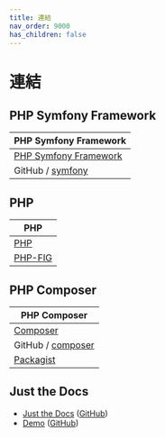 ```yaml
---
title: 連結
nav_order: 9000
has_children: false
---
```



# 連結




## PHP Symfony Framework

| PHP Symfony Framework |
| --- |
| [PHP Symfony Framework](https://symfony.com/) |
| GitHub / [symfony](https://github.com/symfony) |




## PHP

| PHP |
| --- |
| [PHP](https://www.php.net/) |
| [PHP-FIG](https://www.php-fig.org/) |




## PHP Composer

| PHP Composer |
| --- |
| [Composer](https://getcomposer.org/) |
| GitHub / [composer](https://github.com/composer/composer) |
| [Packagist](https://packagist.org/) |




## Just the Docs

* [Just the Docs](https://pmarsceill.github.io/just-the-docs/) ([GitHub](https://github.com/pmarsceill/just-the-docs))
* [Demo](https://pmarsceill.github.io/jtd-remote/) ([GitHub](https://github.com/pmarsceill/jtd-remote))
